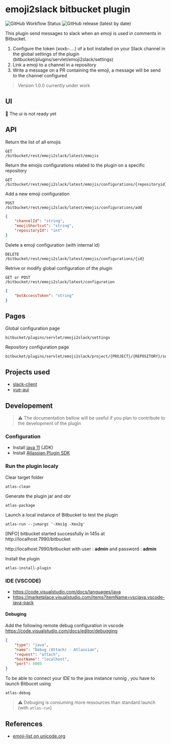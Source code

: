 # emoji2slack bitbucket plugin

![GitHub Workflow Status](https://img.shields.io/github/workflow/status/icyfry/emoji2slack/Java%20CI)
![GitHub release (latest by date)](https://img.shields.io/github/v/release/icyfry/emoji2slack)

This plugin send messages to slack when an emoji is used in comments in Bitbucket.

1. Configure the token (xoxb-....) of a bot installed on your Slack channel in the global settings of the plugin (bitbucket/plugins/servlet/emoji2slack/settings)
2. Link a emoji to a channel in a repository
3. Write a message on a PR containing the emoji, a message will be send to the channel configured 

> Version 1.0.0 currently under work

## UI

🎨 The ui is not ready yet

## API

Return the list of all emojis
```
GET
/bitbucket/rest/emoji2slack/latest/emojis
```

Return the emojis configurations related to the plugin on a specific repository
```
GET
/bitbucket/rest/emoji2slack/latest/emojis/configurations/{repositoryid}
```

Add a new emoji configuration
```
POST
/bitbucket/rest/emoji2slack/latest/emojis/configurations/add
```

```json
{
    "channelId": "string",
    "emojiShortcut": "string",
    "repositoryId": "int"
}
```

Delete a emoji configuration (with internal id)
```
DELETE
/bitbucket/rest/emoji2slack/latest/emojis/configurations/{id}
```

Retrive or modify global configuration of the plugin
```
GET or POST
/bitbucket/rest/emoji2slack/latest/configuration
```

```json
{
    "botAccessToken": "string"
}
```

## Pages

Global configuration page
```
bitbucket/plugins/servlet/emoji2slack/settings
```

Repository configuration page
```
bitbucket/plugins/servlet/emoji2slack/project/{PROJECT}/{REPOSITORY}/settings
```

## Projects used

* [slack-client](https://github.com/HubSpot/slack-client)
* [vue-aui](https://spartez.github.io/vue-aui/#/)

## Developement

> ⚠️ The documentation bellow will be useful if you plan to contribute to the development of the plugin

### Configuration

* Install [java 11](https://www.oracle.com/technetwork/java/javase/downloads/jdk11-downloads-5066655.html) (JDK)
* Install [Atlassian Plugin SDK](https://marketplace.atlassian.com/apps/1210950/atlassian-plugin-sdk-windows?hosting=server&tab=overview)

### Run the plugin localy

Clear target folder
```batch
atlas-clean
```

Generate the plugin jar and obr
```batch
atlas-package
```

Launch a local instance of Bitbucket to test the plugin
```batch
atlas-run --jvmargs '-Xms1g -Xmx2g'
```

[INFO] bitbucket started successfully in 145s at http://localhost:7990/bitbucket

http://localhost:7990/bitbucket
with user : **admin** and password : **admin**

Install the plugin
```batch
atlas-install-plugin
```

### IDE (VSCODE)

* https://code.visualstudio.com/docs/languages/java
* https://marketplace.visualstudio.com/items?itemName=vscjava.vscode-java-pack


#### Debuging

Add the following remote debug configuration in vscode 
https://code.visualstudio.com/docs/editor/debugging
```json
{
    "type": "java",
    "name": "Debug (Attach) - Atlassian",
    "request": "attach",
    "hostName": "localhost",
    "port": 5005
}
```

To be able to connect your IDE to the java instance runnig , you have to launch Bitbucet using
```batch
atlas-debug
```
> ⚠ Debuging is consuming more ressources than standard launch (with ``atlas-run``)

## References

* [emoji-list on unicode.org](http://unicode.org/emoji/charts/full-emoji-list.html)